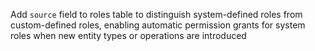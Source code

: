 Add `source` field to roles table to distinguish system-defined roles from custom-defined roles, enabling automatic permission grants for system roles when new entity types or operations are introduced
